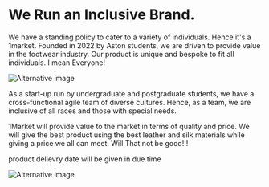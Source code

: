 # We Run an Inclusive Brand. 

  We have a standing policy to cater to a variety of individuals. Hence it's a 1market. Founded in 2022 by Aston students, we are driven to provide value in the footwear industry. Our product is unique and bespoke to fit all individuals. I mean Everyone!

![Alternative image](https://cdn.discordapp.com/attachments/1006128167561474149/1006921182529998998/pexels-cottonbro-6153747.jpg)

As a start-up run by undergraduate and postgraduate students, we have a cross-functional agile team of diverse cultures. Hence,  as a team, we are inclusive of all races and those with special needs. 

1Market will provide value to the market in terms of quality and price. 
We will give the best product using the best leather and silk materials while giving a price we all can meet. Will That not be good!!!

product delievry date will be given in due time

![Alternative image](https://media.discordapp.net/attachments/1006128167561474149/1006921180579635242/pexels-arthur-ogleznev-1102776.jpg?width=624&height=936)


